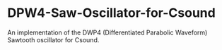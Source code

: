 # DPW4-Saw-Oscillator-for-Csound
An implementation of the DWP4 (Differentiated Parabolic Waveform) Sawtooth oscillator for Csound. 
